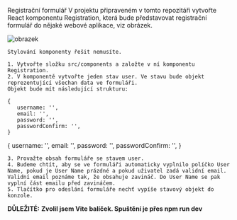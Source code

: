 Registrační formulář
V projektu připraveném v tomto repozitáři vytvořte React komponentu Registration, která bude představovat registrační formulář do nějaké webové aplikace, viz obrázek.

![obrazek](https://github.com/LipusM/registraceU1/assets/123497933/6b9a82ee-400b-4520-9587-6a249505d634)

    Stylování komponenty řešit nemusíte.

    1. Vytvořte složku src/components a založte v ní komponentu Registration.
    2. V komponentě vytvořte jeden stav user. Ve stavu bude objekt reprezentující všechan data ve formuláři. 
    Objekt bude mít následující strukturu:

    {
       username: '',
       email: '',
       password: '',
       passwordConfirm: '',
    }

{
   username: '',
   email: '',
   password: '',
   passwordConfirm: '',
}

    3. Provažte obsah formuláře se stavem user.
    4. Budeme chtít, aby se ve formuláři automaticky vyplnilo políčko User Name, pokud je User Name prázdné a pokud uživatel zadá validní email. Validní email poznáme tak, že obsahuje zavináč. Do User Name se pak vyplní část emailu před zavináčem.
    5. Tlačítko pro odeslání formuláře nechť vypíše stavový objekt do konzole.



**DŮLEŽITÉ:**
**Zvolil jsem Vite balíček. Spuštění je přes npm run dev**
